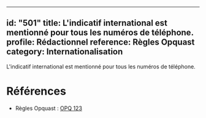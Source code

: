  ---
id: "501"
title: L'indicatif international est mentionné pour tous les numéros de téléphone.
profile: Rédactionnel
reference: Règles Opquast
category: Internationalisation
---

L'indicatif international est mentionné pour tous les numéros de téléphone.

# Références

*   Règles Opquast : [OPQ 123](https://checklists.opquast.com/fr/assurance-qualite-web/lindicatif-international-est-disponible-pour-tous-les-numeros-de-telephone)
